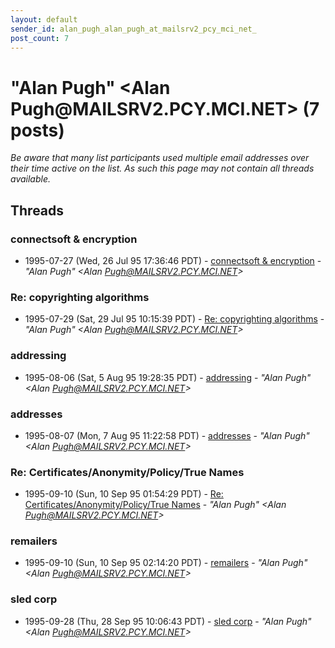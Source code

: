 ```yaml
---
layout: default
sender_id: alan_pugh_alan_pugh_at_mailsrv2_pcy_mci_net_
post_count: 7
---
```


# "Alan Pugh" <Alan Pugh<span>@</span>MAILSRV2.PCY.MCI.NET> (7 posts)

_Be aware that many list participants used multiple email addresses over their time active on the list. As such this page may not contain all threads available._

## Threads

### connectsoft & encryption
+ 1995-07-27 (Wed, 26 Jul 95 17:36:46 PDT) - [connectsoft & encryption](/archive/1995/07/dc853f4aed56ede163a6fd899fff767f79ab949f75aa769cc6b176f6b81a74ac) - _"Alan Pugh" \<Alan Pugh@MAILSRV2.PCY.MCI.NET\>_

### Re: copyrighting algorithms
+ 1995-07-29 (Sat, 29 Jul 95 10:15:39 PDT) - [Re: copyrighting algorithms](/archive/1995/07/25795e7514aafdd2cd5ba70db17bd4e929b93ea34835a60b9f376524e9d48555) - _"Alan Pugh" \<Alan Pugh@MAILSRV2.PCY.MCI.NET\>_

### addressing
+ 1995-08-06 (Sat, 5 Aug 95 19:28:35 PDT) - [addressing](/archive/1995/08/ddcaaf7f45b14b97f2998a35099d2f039464e5ef6f11c823998241353c3004b2) - _"Alan Pugh" \<Alan Pugh@MAILSRV2.PCY.MCI.NET\>_

### addresses
+ 1995-08-07 (Mon, 7 Aug 95 11:22:58 PDT) - [addresses](/archive/1995/08/d2acbd453389f2ba9824e56934a0392c7ba05c2ffb548e59ff289f7d1d0cb783) - _"Alan Pugh" \<Alan Pugh@MAILSRV2.PCY.MCI.NET\>_

### Re: Certificates/Anonymity/Policy/True Names
+ 1995-09-10 (Sun, 10 Sep 95 01:54:29 PDT) - [Re: Certificates/Anonymity/Policy/True Names](/archive/1995/09/08fa62b5ae6c0693f3e7e4369bee3b920d199ae48bb1847409c15e2e7196678d) - _"Alan Pugh" \<Alan Pugh@MAILSRV2.PCY.MCI.NET\>_

### remailers
+ 1995-09-10 (Sun, 10 Sep 95 02:14:20 PDT) - [remailers](/archive/1995/09/7e220a4c17a9bd920d11ecbe1c453ffdef169af1c0cc3427891f974c482d795c) - _"Alan Pugh" \<Alan Pugh@MAILSRV2.PCY.MCI.NET\>_

### sled corp
+ 1995-09-28 (Thu, 28 Sep 95 10:06:43 PDT) - [sled corp](/archive/1995/09/64aaa9b2bb39dfe282bfc5ba8b29d47ca0ab7e77d38ad2fea9e470211c014122) - _"Alan Pugh" \<Alan Pugh@MAILSRV2.PCY.MCI.NET\>_

